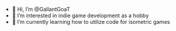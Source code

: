 - 👋 Hi, I’m @GallantGoaT
- 👀 I’m interested in indie game development as a hobby
- 🌱 I’m currently learning how to utilize code for isometric games

<!---
GallantGoaT/GallantGoaT is a ✨ special ✨ repository because its `README.md` (this file) appears on your GitHub profile.
You can click the Preview link to take a look at your changes.
--->
